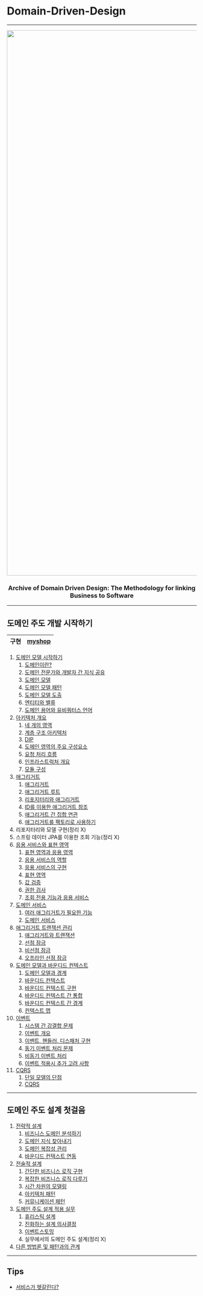 # Domain-Driven-Design
---

<div align="center">

<img width="1446" alt="image" src="https://user-images.githubusercontent.com/80632060/182009642-9d4a0f80-3eae-4982-98f5-755f7ac623c7.png">

### Archive of Domain Driven Design: The Methodology for linking Business to Software

</div>

---

## 도메인 주도 개발 시작하기

|**구현**|[myshop](https://github.com/softpeanut/dul-dul-dul/tree/main/%EB%8F%84%EB%A9%94%EC%9D%B8%20%EC%A3%BC%EB%8F%84%20%EA%B0%9C%EB%B0%9C%20%EC%8B%9C%EC%9E%91%ED%95%98%EA%B8%B0/impl)|
|--|--|

1. [도메인 모델 시작하기](https://github.com/softpeanut/dul-dul-dul/tree/main/%EB%8F%84%EB%A9%94%EC%9D%B8%20%EC%A3%BC%EB%8F%84%20%EA%B0%9C%EB%B0%9C%20%EC%8B%9C%EC%9E%91%ED%95%98%EA%B8%B0/Chapter01.%20%EB%8F%84%EB%A9%94%EC%9D%B8%20%EB%AA%A8%EB%8D%B8%20%EC%8B%9C%EC%9E%91%ED%95%98%EA%B8%B0)
   1. [도메인이란?](https://github.com/softpeanut/dul-dul-dul/blob/main/%EB%8F%84%EB%A9%94%EC%9D%B8%20%EC%A3%BC%EB%8F%84%20%EA%B0%9C%EB%B0%9C%20%EC%8B%9C%EC%9E%91%ED%95%98%EA%B8%B0/Chapter01.%20%EB%8F%84%EB%A9%94%EC%9D%B8%20%EB%AA%A8%EB%8D%B8%20%EC%8B%9C%EC%9E%91%ED%95%98%EA%B8%B0/01.%20%EB%8F%84%EB%A9%94%EC%9D%B8%EC%9D%B4%EB%9E%80%3F.md)
   2. [도메인 전문가와 개발자 간 지식 공유](https://github.com/softpeanut/dul-dul-dul/blob/main/%EB%8F%84%EB%A9%94%EC%9D%B8%20%EC%A3%BC%EB%8F%84%20%EA%B0%9C%EB%B0%9C%20%EC%8B%9C%EC%9E%91%ED%95%98%EA%B8%B0/Chapter01.%20%EB%8F%84%EB%A9%94%EC%9D%B8%20%EB%AA%A8%EB%8D%B8%20%EC%8B%9C%EC%9E%91%ED%95%98%EA%B8%B0/02.%20%EB%8F%84%EB%A9%94%EC%9D%B8%20%EC%A0%84%EB%AC%B8%EA%B0%80%EC%99%80%20%EA%B0%9C%EB%B0%9C%EC%9E%90%20%EA%B0%84%20%EC%A7%80%EC%8B%9D%20%EA%B3%B5%EC%9C%A0.md)
   3. [도메인 모델](https://github.com/softpeanut/dul-dul-dul/blob/main/%EB%8F%84%EB%A9%94%EC%9D%B8%20%EC%A3%BC%EB%8F%84%20%EA%B0%9C%EB%B0%9C%20%EC%8B%9C%EC%9E%91%ED%95%98%EA%B8%B0/Chapter01.%20%EB%8F%84%EB%A9%94%EC%9D%B8%20%EB%AA%A8%EB%8D%B8%20%EC%8B%9C%EC%9E%91%ED%95%98%EA%B8%B0/03.%20%EB%8F%84%EB%A9%94%EC%9D%B8%20%EB%AA%A8%EB%8D%B8.md)
   4. [도메인 모델 패턴](https://github.com/softpeanut/dul-dul-dul/blob/main/%EB%8F%84%EB%A9%94%EC%9D%B8%20%EC%A3%BC%EB%8F%84%20%EA%B0%9C%EB%B0%9C%20%EC%8B%9C%EC%9E%91%ED%95%98%EA%B8%B0/Chapter01.%20%EB%8F%84%EB%A9%94%EC%9D%B8%20%EB%AA%A8%EB%8D%B8%20%EC%8B%9C%EC%9E%91%ED%95%98%EA%B8%B0/04.%20%EB%8F%84%EB%A9%94%EC%9D%B8%20%EB%AA%A8%EB%8D%B8%20%ED%8C%A8%ED%84%B4.md)
   5. [도메인 모델 도출](https://github.com/softpeanut/dul-dul-dul/blob/main/%EB%8F%84%EB%A9%94%EC%9D%B8%20%EC%A3%BC%EB%8F%84%20%EA%B0%9C%EB%B0%9C%20%EC%8B%9C%EC%9E%91%ED%95%98%EA%B8%B0/Chapter01.%20%EB%8F%84%EB%A9%94%EC%9D%B8%20%EB%AA%A8%EB%8D%B8%20%EC%8B%9C%EC%9E%91%ED%95%98%EA%B8%B0/05.%20%EB%8F%84%EB%A9%94%EC%9D%B8%20%EB%AA%A8%EB%8D%B8%20%EB%8F%84%EC%B6%9C.md)
   6. [엔티티와 밸류](https://github.com/softpeanut/dul-dul-dul/blob/main/%EB%8F%84%EB%A9%94%EC%9D%B8%20%EC%A3%BC%EB%8F%84%20%EA%B0%9C%EB%B0%9C%20%EC%8B%9C%EC%9E%91%ED%95%98%EA%B8%B0/Chapter01.%20%EB%8F%84%EB%A9%94%EC%9D%B8%20%EB%AA%A8%EB%8D%B8%20%EC%8B%9C%EC%9E%91%ED%95%98%EA%B8%B0/05.%20%EB%8F%84%EB%A9%94%EC%9D%B8%20%EB%AA%A8%EB%8D%B8%20%EB%8F%84%EC%B6%9C.md)
   7. [도메인 용어와 유비쿼터스 언어](https://github.com/softpeanut/dul-dul-dul/blob/main/%EB%8F%84%EB%A9%94%EC%9D%B8%20%EC%A3%BC%EB%8F%84%20%EA%B0%9C%EB%B0%9C%20%EC%8B%9C%EC%9E%91%ED%95%98%EA%B8%B0/Chapter01.%20%EB%8F%84%EB%A9%94%EC%9D%B8%20%EB%AA%A8%EB%8D%B8%20%EC%8B%9C%EC%9E%91%ED%95%98%EA%B8%B0/07.%20%EB%8F%84%EB%A9%94%EC%9D%B8%20%EC%9A%A9%EC%96%B4%EC%99%80%20%EC%9C%A0%EB%B9%84%EC%BF%BC%ED%84%B0%EC%8A%A4%20%EC%96%B8%EC%96%B4.md)
2. [아키텍처 개요](https://github.com/softpeanut/dul-dul-dul/tree/main/%EB%8F%84%EB%A9%94%EC%9D%B8%20%EC%A3%BC%EB%8F%84%20%EA%B0%9C%EB%B0%9C%20%EC%8B%9C%EC%9E%91%ED%95%98%EA%B8%B0/Chapter02.%20%EC%95%84%ED%82%A4%ED%85%8D%EC%B2%98%20%EA%B0%9C%EC%9A%94)
   1. [네 개의 영역](https://github.com/softpeanut/dul-dul-dul/blob/main/%EB%8F%84%EB%A9%94%EC%9D%B8%20%EC%A3%BC%EB%8F%84%20%EA%B0%9C%EB%B0%9C%20%EC%8B%9C%EC%9E%91%ED%95%98%EA%B8%B0/Chapter02.%20%EC%95%84%ED%82%A4%ED%85%8D%EC%B2%98%20%EA%B0%9C%EC%9A%94/01.%20%EB%84%A4%20%EA%B0%9C%EC%9D%98%20%EC%98%81%EC%97%AD.md)
   2. [계층 구조 아키텍처](https://github.com/softpeanut/dul-dul-dul/blob/main/%EB%8F%84%EB%A9%94%EC%9D%B8%20%EC%A3%BC%EB%8F%84%20%EA%B0%9C%EB%B0%9C%20%EC%8B%9C%EC%9E%91%ED%95%98%EA%B8%B0/Chapter02.%20%EC%95%84%ED%82%A4%ED%85%8D%EC%B2%98%20%EA%B0%9C%EC%9A%94/02.%20%EA%B3%84%EC%B8%B5%20%EA%B5%AC%EC%A1%B0%20%EC%95%84%ED%82%A4%ED%85%8D%EC%B2%98.md)
   3. [DIP](https://github.com/softpeanut/dul-dul-dul/blob/main/%EB%8F%84%EB%A9%94%EC%9D%B8%20%EC%A3%BC%EB%8F%84%20%EA%B0%9C%EB%B0%9C%20%EC%8B%9C%EC%9E%91%ED%95%98%EA%B8%B0/Chapter02.%20%EC%95%84%ED%82%A4%ED%85%8D%EC%B2%98%20%EA%B0%9C%EC%9A%94/03.%20DIP.md)
   4. [도메인 영역의 주요 구성요소](https://github.com/softpeanut/dul-dul-dul/blob/main/%EB%8F%84%EB%A9%94%EC%9D%B8%20%EC%A3%BC%EB%8F%84%20%EA%B0%9C%EB%B0%9C%20%EC%8B%9C%EC%9E%91%ED%95%98%EA%B8%B0/Chapter02.%20%EC%95%84%ED%82%A4%ED%85%8D%EC%B2%98%20%EA%B0%9C%EC%9A%94/04.%20%EB%8F%84%EB%A9%94%EC%9D%B8%20%EC%98%81%EC%97%AD%EC%9D%98%20%EC%A3%BC%EC%9A%94%20%EA%B5%AC%EC%84%B1%EC%9A%94%EC%86%8C.md)
   5. [요청 처리 흐름](https://github.com/softpeanut/dul-dul-dul/blob/main/%EB%8F%84%EB%A9%94%EC%9D%B8%20%EC%A3%BC%EB%8F%84%20%EA%B0%9C%EB%B0%9C%20%EC%8B%9C%EC%9E%91%ED%95%98%EA%B8%B0/Chapter02.%20%EC%95%84%ED%82%A4%ED%85%8D%EC%B2%98%20%EA%B0%9C%EC%9A%94/05.%20%EC%9A%94%EC%B2%AD%20%EC%B2%98%EB%A6%AC%20%ED%9D%90%EB%A6%84.md)
   6. [인프라스트럭처 개요](https://github.com/softpeanut/dul-dul-dul/blob/main/%EB%8F%84%EB%A9%94%EC%9D%B8%20%EC%A3%BC%EB%8F%84%20%EA%B0%9C%EB%B0%9C%20%EC%8B%9C%EC%9E%91%ED%95%98%EA%B8%B0/Chapter02.%20%EC%95%84%ED%82%A4%ED%85%8D%EC%B2%98%20%EA%B0%9C%EC%9A%94/06.%20%EC%9D%B8%ED%94%84%EB%9D%BC%EC%8A%A4%ED%8A%B8%EB%9F%AD%EC%B2%98%20%EA%B0%9C%EC%9A%94.md)
   7. [모듈 구성](https://github.com/softpeanut/dul-dul-dul/blob/main/%EB%8F%84%EB%A9%94%EC%9D%B8%20%EC%A3%BC%EB%8F%84%20%EA%B0%9C%EB%B0%9C%20%EC%8B%9C%EC%9E%91%ED%95%98%EA%B8%B0/Chapter02.%20%EC%95%84%ED%82%A4%ED%85%8D%EC%B2%98%20%EA%B0%9C%EC%9A%94/07.%20%EB%AA%A8%EB%93%88%20%EA%B5%AC%EC%84%B1.md)
3. [애그리거트](https://github.com/softpeanut/dul-dul-dul/tree/main/%EB%8F%84%EB%A9%94%EC%9D%B8%20%EC%A3%BC%EB%8F%84%20%EA%B0%9C%EB%B0%9C%20%EC%8B%9C%EC%9E%91%ED%95%98%EA%B8%B0/Chapter03.%20%EC%95%A0%EA%B7%B8%EB%A6%AC%EA%B1%B0%ED%8A%B8)
   1. [애그리거트](https://github.com/softpeanut/dul-dul-dul/blob/main/%EB%8F%84%EB%A9%94%EC%9D%B8%20%EC%A3%BC%EB%8F%84%20%EA%B0%9C%EB%B0%9C%20%EC%8B%9C%EC%9E%91%ED%95%98%EA%B8%B0/Chapter03.%20%EC%95%A0%EA%B7%B8%EB%A6%AC%EA%B1%B0%ED%8A%B8/01.%20%EC%95%A0%EA%B7%B8%EB%A6%AC%EA%B1%B0%ED%8A%B8.md)
   2. [애그리거트 루트](https://github.com/softpeanut/dul-dul-dul/blob/main/%EB%8F%84%EB%A9%94%EC%9D%B8%20%EC%A3%BC%EB%8F%84%20%EA%B0%9C%EB%B0%9C%20%EC%8B%9C%EC%9E%91%ED%95%98%EA%B8%B0/Chapter03.%20%EC%95%A0%EA%B7%B8%EB%A6%AC%EA%B1%B0%ED%8A%B8/02.%20%EC%95%A0%EA%B7%B8%EB%A6%AC%EA%B1%B0%ED%8A%B8%20%EB%A3%A8%ED%8A%B8.md)
   3. [리포지터리와 애그리거트](https://github.com/softpeanut/dul-dul-dul/blob/main/%EB%8F%84%EB%A9%94%EC%9D%B8%20%EC%A3%BC%EB%8F%84%20%EA%B0%9C%EB%B0%9C%20%EC%8B%9C%EC%9E%91%ED%95%98%EA%B8%B0/Chapter03.%20%EC%95%A0%EA%B7%B8%EB%A6%AC%EA%B1%B0%ED%8A%B8/03.%20%EB%A6%AC%ED%8F%AC%EC%A7%80%ED%84%B0%EB%A6%AC%EC%99%80%20%EC%95%A0%EA%B7%B8%EB%A6%AC%EA%B1%B0%ED%8A%B8.md)
   4. [ID를 이용한 애그리거트 참조](https://github.com/softpeanut/dul-dul-dul/blob/main/%EB%8F%84%EB%A9%94%EC%9D%B8%20%EC%A3%BC%EB%8F%84%20%EA%B0%9C%EB%B0%9C%20%EC%8B%9C%EC%9E%91%ED%95%98%EA%B8%B0/Chapter03.%20%EC%95%A0%EA%B7%B8%EB%A6%AC%EA%B1%B0%ED%8A%B8/04.%20ID%EB%A5%BC%20%EC%9D%B4%EC%9A%A9%ED%95%9C%20%EC%95%A0%EA%B7%B8%EB%A6%AC%EA%B1%B0%ED%8A%B8%20%EC%B0%B8%EC%A1%B0.md)
   5. [애그리거트 간 집합 연관](https://github.com/softpeanut/dul-dul-dul/blob/main/%EB%8F%84%EB%A9%94%EC%9D%B8%20%EC%A3%BC%EB%8F%84%20%EA%B0%9C%EB%B0%9C%20%EC%8B%9C%EC%9E%91%ED%95%98%EA%B8%B0/Chapter03.%20%EC%95%A0%EA%B7%B8%EB%A6%AC%EA%B1%B0%ED%8A%B8/05.%20%EC%95%A0%EA%B7%B8%EB%A6%AC%EA%B1%B0%ED%8A%B8%20%EA%B0%84%20%EC%A7%91%ED%95%A9%20%EC%97%B0%EA%B4%80.md)
   6. [애그리거트를 팩토리로 사용하기](https://github.com/softpeanut/dul-dul-dul/blob/main/%EB%8F%84%EB%A9%94%EC%9D%B8%20%EC%A3%BC%EB%8F%84%20%EA%B0%9C%EB%B0%9C%20%EC%8B%9C%EC%9E%91%ED%95%98%EA%B8%B0/Chapter03.%20%EC%95%A0%EA%B7%B8%EB%A6%AC%EA%B1%B0%ED%8A%B8/06.%20%EC%95%A0%EA%B7%B8%EB%A6%AC%EA%B1%B0%ED%8A%B8%EB%A5%BC%20%ED%8C%A9%ED%86%A0%EB%A6%AC%EB%A1%9C%20%EC%82%AC%EC%9A%A9%ED%95%98%EA%B8%B0.md)
4. 리포지터리와 모델 구현(정리 X)
5. 스프링 데이터 JPA를 이용한 조회 기능(정리 X)
6. [응용 서비스와 표현 영역](https://github.com/softpeanut/dul-dul-dul/tree/main/%EB%8F%84%EB%A9%94%EC%9D%B8%20%EC%A3%BC%EB%8F%84%20%EA%B0%9C%EB%B0%9C%20%EC%8B%9C%EC%9E%91%ED%95%98%EA%B8%B0/Chapter06.%20%EC%9D%91%EC%9A%A9%20%EC%84%9C%EB%B9%84%EC%8A%A4%EC%99%80%20%ED%91%9C%ED%98%84%20%EC%98%81%EC%97%AD)
   1. [표현 영역과 응용 영역](https://github.com/softpeanut/dul-dul-dul/blob/main/%EB%8F%84%EB%A9%94%EC%9D%B8%20%EC%A3%BC%EB%8F%84%20%EA%B0%9C%EB%B0%9C%20%EC%8B%9C%EC%9E%91%ED%95%98%EA%B8%B0/Chapter06.%20%EC%9D%91%EC%9A%A9%20%EC%84%9C%EB%B9%84%EC%8A%A4%EC%99%80%20%ED%91%9C%ED%98%84%20%EC%98%81%EC%97%AD/01.%20%ED%91%9C%ED%98%84%20%EC%98%81%EC%97%AD%EA%B3%BC%20%EC%9D%91%EC%9A%A9%20%EC%98%81%EC%97%AD.md)
   2. [응용 서비스의 역할](https://github.com/softpeanut/dul-dul-dul/blob/main/%EB%8F%84%EB%A9%94%EC%9D%B8%20%EC%A3%BC%EB%8F%84%20%EA%B0%9C%EB%B0%9C%20%EC%8B%9C%EC%9E%91%ED%95%98%EA%B8%B0/Chapter06.%20%EC%9D%91%EC%9A%A9%20%EC%84%9C%EB%B9%84%EC%8A%A4%EC%99%80%20%ED%91%9C%ED%98%84%20%EC%98%81%EC%97%AD/02.%20%EC%9D%91%EC%9A%A9%20%EC%84%9C%EB%B9%84%EC%8A%A4%EC%9D%98%20%EC%97%AD%ED%95%A0.md)
   3. [응용 서비스의 구현](https://github.com/softpeanut/dul-dul-dul/blob/main/%EB%8F%84%EB%A9%94%EC%9D%B8%20%EC%A3%BC%EB%8F%84%20%EA%B0%9C%EB%B0%9C%20%EC%8B%9C%EC%9E%91%ED%95%98%EA%B8%B0/Chapter06.%20%EC%9D%91%EC%9A%A9%20%EC%84%9C%EB%B9%84%EC%8A%A4%EC%99%80%20%ED%91%9C%ED%98%84%20%EC%98%81%EC%97%AD/03.%20%EC%9D%91%EC%9A%A9%20%EC%84%9C%EB%B9%84%EC%8A%A4%EC%9D%98%20%EA%B5%AC%ED%98%84.md)
   4. [표현 영역](https://github.com/softpeanut/dul-dul-dul/blob/main/%EB%8F%84%EB%A9%94%EC%9D%B8%20%EC%A3%BC%EB%8F%84%20%EA%B0%9C%EB%B0%9C%20%EC%8B%9C%EC%9E%91%ED%95%98%EA%B8%B0/Chapter06.%20%EC%9D%91%EC%9A%A9%20%EC%84%9C%EB%B9%84%EC%8A%A4%EC%99%80%20%ED%91%9C%ED%98%84%20%EC%98%81%EC%97%AD/04.%20%ED%91%9C%ED%98%84%20%EC%98%81%EC%97%AD.md)
   5. [값 검증](https://github.com/softpeanut/dul-dul-dul/blob/main/%EB%8F%84%EB%A9%94%EC%9D%B8%20%EC%A3%BC%EB%8F%84%20%EA%B0%9C%EB%B0%9C%20%EC%8B%9C%EC%9E%91%ED%95%98%EA%B8%B0/Chapter06.%20%EC%9D%91%EC%9A%A9%20%EC%84%9C%EB%B9%84%EC%8A%A4%EC%99%80%20%ED%91%9C%ED%98%84%20%EC%98%81%EC%97%AD/05.%20%EA%B0%92%20%EA%B2%80%EC%A6%9D.md)
   6. [권한 검사](https://github.com/softpeanut/dul-dul-dul/blob/main/%EB%8F%84%EB%A9%94%EC%9D%B8%20%EC%A3%BC%EB%8F%84%20%EA%B0%9C%EB%B0%9C%20%EC%8B%9C%EC%9E%91%ED%95%98%EA%B8%B0/Chapter06.%20%EC%9D%91%EC%9A%A9%20%EC%84%9C%EB%B9%84%EC%8A%A4%EC%99%80%20%ED%91%9C%ED%98%84%20%EC%98%81%EC%97%AD/06.%20%EA%B6%8C%ED%95%9C%20%EA%B2%80%EC%82%AC.md)
   7. [조회 전용 기능과 응용 서비스](https://github.com/softpeanut/dul-dul-dul/blob/main/%EB%8F%84%EB%A9%94%EC%9D%B8%20%EC%A3%BC%EB%8F%84%20%EA%B0%9C%EB%B0%9C%20%EC%8B%9C%EC%9E%91%ED%95%98%EA%B8%B0/Chapter06.%20%EC%9D%91%EC%9A%A9%20%EC%84%9C%EB%B9%84%EC%8A%A4%EC%99%80%20%ED%91%9C%ED%98%84%20%EC%98%81%EC%97%AD/07.%20%EC%A1%B0%ED%9A%8C%20%EC%A0%84%EC%9A%A9%20%EA%B8%B0%EB%8A%A5%EA%B3%BC%20%EC%9D%91%EC%9A%A9%20%EC%84%9C%EB%B9%84%EC%8A%A4.md)
7. [도메인 서비스](https://github.com/softpeanut/dul-dul-dul/tree/main/%EB%8F%84%EB%A9%94%EC%9D%B8%20%EC%A3%BC%EB%8F%84%20%EA%B0%9C%EB%B0%9C%20%EC%8B%9C%EC%9E%91%ED%95%98%EA%B8%B0/Chapter07.%20%EB%8F%84%EB%A9%94%EC%9D%B8%20%EC%84%9C%EB%B9%84%EC%8A%A4)
   1. [여러 애그리거트가 필요한 기능](https://github.com/softpeanut/dul-dul-dul/blob/main/%EB%8F%84%EB%A9%94%EC%9D%B8%20%EC%A3%BC%EB%8F%84%20%EA%B0%9C%EB%B0%9C%20%EC%8B%9C%EC%9E%91%ED%95%98%EA%B8%B0/Chapter07.%20%EB%8F%84%EB%A9%94%EC%9D%B8%20%EC%84%9C%EB%B9%84%EC%8A%A4/01.%20%EC%97%AC%EB%9F%AC%20%EC%95%A0%EA%B7%B8%EB%A6%AC%EA%B1%B0%ED%8A%B8%EA%B0%80%20%ED%95%84%EC%9A%94%ED%95%9C%20%EA%B8%B0%EB%8A%A5.md)
   2. [도메인 서비스](https://github.com/softpeanut/dul-dul-dul/blob/main/%EB%8F%84%EB%A9%94%EC%9D%B8%20%EC%A3%BC%EB%8F%84%20%EA%B0%9C%EB%B0%9C%20%EC%8B%9C%EC%9E%91%ED%95%98%EA%B8%B0/Chapter07.%20%EB%8F%84%EB%A9%94%EC%9D%B8%20%EC%84%9C%EB%B9%84%EC%8A%A4/02.%20%EB%8F%84%EB%A9%94%EC%9D%B8%20%EC%84%9C%EB%B9%84%EC%8A%A4.md)
8. [애그리거트 트랜잭션 관리](https://github.com/softpeanut/dul-dul-dul/tree/main/%EB%8F%84%EB%A9%94%EC%9D%B8%20%EC%A3%BC%EB%8F%84%20%EA%B0%9C%EB%B0%9C%20%EC%8B%9C%EC%9E%91%ED%95%98%EA%B8%B0/Chapter08.%20%EC%95%A0%EA%B7%B8%EB%A6%AC%EA%B1%B0%ED%8A%B8%20%ED%8A%B8%EB%9E%9C%EC%9E%AD%EC%85%98%20%EA%B4%80%EB%A6%AC)
   1. [애그리거트와 트랜잭션](https://github.com/softpeanut/dul-dul-dul/blob/main/%EB%8F%84%EB%A9%94%EC%9D%B8%20%EC%A3%BC%EB%8F%84%20%EA%B0%9C%EB%B0%9C%20%EC%8B%9C%EC%9E%91%ED%95%98%EA%B8%B0/Chapter08.%20%EC%95%A0%EA%B7%B8%EB%A6%AC%EA%B1%B0%ED%8A%B8%20%ED%8A%B8%EB%9E%9C%EC%9E%AD%EC%85%98%20%EA%B4%80%EB%A6%AC/01.%20%EC%95%A0%EA%B7%B8%EB%A6%AC%EA%B1%B0%ED%8A%B8%EC%99%80%20%ED%8A%B8%EB%9E%9C%EC%9E%AD%EC%85%98.md)
   2. [선점 잠금](https://github.com/softpeanut/dul-dul-dul/blob/main/%EB%8F%84%EB%A9%94%EC%9D%B8%20%EC%A3%BC%EB%8F%84%20%EA%B0%9C%EB%B0%9C%20%EC%8B%9C%EC%9E%91%ED%95%98%EA%B8%B0/Chapter08.%20%EC%95%A0%EA%B7%B8%EB%A6%AC%EA%B1%B0%ED%8A%B8%20%ED%8A%B8%EB%9E%9C%EC%9E%AD%EC%85%98%20%EA%B4%80%EB%A6%AC/02.%20%EC%84%A0%EC%A0%90%20%EC%9E%A0%EA%B8%88.md)
   3. [비선점 잠금](https://github.com/softpeanut/dul-dul-dul/blob/main/%EB%8F%84%EB%A9%94%EC%9D%B8%20%EC%A3%BC%EB%8F%84%20%EA%B0%9C%EB%B0%9C%20%EC%8B%9C%EC%9E%91%ED%95%98%EA%B8%B0/Chapter08.%20%EC%95%A0%EA%B7%B8%EB%A6%AC%EA%B1%B0%ED%8A%B8%20%ED%8A%B8%EB%9E%9C%EC%9E%AD%EC%85%98%20%EA%B4%80%EB%A6%AC/03.%20%EB%B9%84%EC%84%A0%EC%A0%90%20%EC%9E%A0%EA%B8%88.md)
   4. [오프라인 선점 잠금](https://github.com/softpeanut/dul-dul-dul/blob/main/%EB%8F%84%EB%A9%94%EC%9D%B8%20%EC%A3%BC%EB%8F%84%20%EA%B0%9C%EB%B0%9C%20%EC%8B%9C%EC%9E%91%ED%95%98%EA%B8%B0/Chapter08.%20%EC%95%A0%EA%B7%B8%EB%A6%AC%EA%B1%B0%ED%8A%B8%20%ED%8A%B8%EB%9E%9C%EC%9E%AD%EC%85%98%20%EA%B4%80%EB%A6%AC/04.%20%EC%98%A4%ED%94%84%EB%9D%BC%EC%9D%B8%20%EC%84%A0%EC%A0%90%20%EC%9E%A0%EA%B8%88.md)
9. [도메인 모델과 바운디드 컨텍스트](https://github.com/softpeanut/dul-dul-dul/tree/main/%EB%8F%84%EB%A9%94%EC%9D%B8%20%EC%A3%BC%EB%8F%84%20%EA%B0%9C%EB%B0%9C%20%EC%8B%9C%EC%9E%91%ED%95%98%EA%B8%B0/Chapter09.%20%EB%8F%84%EB%A9%94%EC%9D%B8%20%EB%AA%A8%EB%8D%B8%EA%B3%BC%20%EB%B0%94%EC%9A%B4%EB%94%94%EB%93%9C%20%EC%BB%A8%ED%85%8D%EC%8A%A4%ED%8A%B8)
   1. [도메인 모델과 경계](https://github.com/softpeanut/dul-dul-dul/blob/main/%EB%8F%84%EB%A9%94%EC%9D%B8%20%EC%A3%BC%EB%8F%84%20%EA%B0%9C%EB%B0%9C%20%EC%8B%9C%EC%9E%91%ED%95%98%EA%B8%B0/Chapter09.%20%EB%8F%84%EB%A9%94%EC%9D%B8%20%EB%AA%A8%EB%8D%B8%EA%B3%BC%20%EB%B0%94%EC%9A%B4%EB%94%94%EB%93%9C%20%EC%BB%A8%ED%85%8D%EC%8A%A4%ED%8A%B8/01.%20%EB%8F%84%EB%A9%94%EC%9D%B8%20%EB%AA%A8%EB%8D%B8%EA%B3%BC%20%EA%B2%BD%EA%B3%84.md)
   2. [바운디드 컨텍스트](https://github.com/softpeanut/dul-dul-dul/blob/main/%EB%8F%84%EB%A9%94%EC%9D%B8%20%EC%A3%BC%EB%8F%84%20%EA%B0%9C%EB%B0%9C%20%EC%8B%9C%EC%9E%91%ED%95%98%EA%B8%B0/Chapter09.%20%EB%8F%84%EB%A9%94%EC%9D%B8%20%EB%AA%A8%EB%8D%B8%EA%B3%BC%20%EB%B0%94%EC%9A%B4%EB%94%94%EB%93%9C%20%EC%BB%A8%ED%85%8D%EC%8A%A4%ED%8A%B8/02.%20%EB%B0%94%EC%9A%B4%EB%94%94%EB%93%9C%20%EC%BB%A8%ED%85%8D%EC%8A%A4%ED%8A%B8.md)
   3. [바운디드 컨텍스트 구현](https://github.com/softpeanut/dul-dul-dul/blob/main/%EB%8F%84%EB%A9%94%EC%9D%B8%20%EC%A3%BC%EB%8F%84%20%EA%B0%9C%EB%B0%9C%20%EC%8B%9C%EC%9E%91%ED%95%98%EA%B8%B0/Chapter09.%20%EB%8F%84%EB%A9%94%EC%9D%B8%20%EB%AA%A8%EB%8D%B8%EA%B3%BC%20%EB%B0%94%EC%9A%B4%EB%94%94%EB%93%9C%20%EC%BB%A8%ED%85%8D%EC%8A%A4%ED%8A%B8/03.%20%EB%B0%94%EC%9A%B4%EB%94%94%EB%93%9C%20%EC%BB%A8%ED%85%8D%EC%8A%A4%ED%8A%B8%20%EA%B5%AC%ED%98%84.md)
   4. [바운디드 컨텍스트 간 통합](https://github.com/softpeanut/dul-dul-dul/blob/main/%EB%8F%84%EB%A9%94%EC%9D%B8%20%EC%A3%BC%EB%8F%84%20%EA%B0%9C%EB%B0%9C%20%EC%8B%9C%EC%9E%91%ED%95%98%EA%B8%B0/Chapter09.%20%EB%8F%84%EB%A9%94%EC%9D%B8%20%EB%AA%A8%EB%8D%B8%EA%B3%BC%20%EB%B0%94%EC%9A%B4%EB%94%94%EB%93%9C%20%EC%BB%A8%ED%85%8D%EC%8A%A4%ED%8A%B8/04.%20%EB%B0%94%EC%9A%B4%EB%94%94%EB%93%9C%20%EC%BB%A8%ED%85%8D%EC%8A%A4%ED%8A%B8%20%EA%B0%84%20%ED%86%B5%ED%95%A9.md)
   5. [바운디드 컨텍스트 간 경계](https://github.com/softpeanut/dul-dul-dul/blob/main/%EB%8F%84%EB%A9%94%EC%9D%B8%20%EC%A3%BC%EB%8F%84%20%EA%B0%9C%EB%B0%9C%20%EC%8B%9C%EC%9E%91%ED%95%98%EA%B8%B0/Chapter09.%20%EB%8F%84%EB%A9%94%EC%9D%B8%20%EB%AA%A8%EB%8D%B8%EA%B3%BC%20%EB%B0%94%EC%9A%B4%EB%94%94%EB%93%9C%20%EC%BB%A8%ED%85%8D%EC%8A%A4%ED%8A%B8/05.%20%EB%B0%94%EC%9A%B4%EB%94%94%EB%93%9C%20%EC%BB%A8%ED%85%8D%EC%8A%A4%ED%8A%B8%20%EA%B0%84%20%EA%B2%BD%EA%B3%84.md)
   6. [컨텍스트 맵](https://github.com/softpeanut/dul-dul-dul/blob/main/%EB%8F%84%EB%A9%94%EC%9D%B8%20%EC%A3%BC%EB%8F%84%20%EA%B0%9C%EB%B0%9C%20%EC%8B%9C%EC%9E%91%ED%95%98%EA%B8%B0/Chapter09.%20%EB%8F%84%EB%A9%94%EC%9D%B8%20%EB%AA%A8%EB%8D%B8%EA%B3%BC%20%EB%B0%94%EC%9A%B4%EB%94%94%EB%93%9C%20%EC%BB%A8%ED%85%8D%EC%8A%A4%ED%8A%B8/06.%20%EC%BB%A8%ED%85%8D%EC%8A%A4%ED%8A%B8%20%EB%A7%B5.md)
10. [이벤트](https://github.com/softpeanut/dul-dul-dul/tree/main/%EB%8F%84%EB%A9%94%EC%9D%B8%20%EC%A3%BC%EB%8F%84%20%EA%B0%9C%EB%B0%9C%20%EC%8B%9C%EC%9E%91%ED%95%98%EA%B8%B0/Chapter10.%20%EC%9D%B4%EB%B2%A4%ED%8A%B8)
    1. [시스템 간 강결합 문제](https://github.com/softpeanut/dul-dul-dul/blob/main/%EB%8F%84%EB%A9%94%EC%9D%B8%20%EC%A3%BC%EB%8F%84%20%EA%B0%9C%EB%B0%9C%20%EC%8B%9C%EC%9E%91%ED%95%98%EA%B8%B0/Chapter10.%20%EC%9D%B4%EB%B2%A4%ED%8A%B8/01.%20%EC%8B%9C%EC%8A%A4%ED%85%9C%20%EA%B0%84%20%EA%B0%95%EA%B2%B0%ED%95%A9%20%EB%AC%B8%EC%A0%9C.md)
    2. [이벤트 개요](https://github.com/softpeanut/dul-dul-dul/blob/main/%EB%8F%84%EB%A9%94%EC%9D%B8%20%EC%A3%BC%EB%8F%84%20%EA%B0%9C%EB%B0%9C%20%EC%8B%9C%EC%9E%91%ED%95%98%EA%B8%B0/Chapter10.%20%EC%9D%B4%EB%B2%A4%ED%8A%B8/02.%20%EC%9D%B4%EB%B2%A4%ED%8A%B8%20%EA%B0%9C%EC%9A%94.md)
    3. [이벤트, 핸들러, 디스패처 구현](https://github.com/softpeanut/dul-dul-dul/blob/main/%EB%8F%84%EB%A9%94%EC%9D%B8%20%EC%A3%BC%EB%8F%84%20%EA%B0%9C%EB%B0%9C%20%EC%8B%9C%EC%9E%91%ED%95%98%EA%B8%B0/Chapter10.%20%EC%9D%B4%EB%B2%A4%ED%8A%B8/03.%20%EC%9D%B4%EB%B2%A4%ED%8A%B8%2C%20%ED%95%B8%EB%93%A4%EB%9F%AC%2C%20%EB%94%94%EC%8A%A4%ED%8C%A8%EC%B2%98%20%EA%B5%AC%ED%98%84.md)
    4. [동기 이벤트 처리 문제](https://github.com/softpeanut/dul-dul-dul/blob/main/%EB%8F%84%EB%A9%94%EC%9D%B8%20%EC%A3%BC%EB%8F%84%20%EA%B0%9C%EB%B0%9C%20%EC%8B%9C%EC%9E%91%ED%95%98%EA%B8%B0/Chapter10.%20%EC%9D%B4%EB%B2%A4%ED%8A%B8/04.%20%EB%8F%99%EA%B8%B0%20%EC%9D%B4%EB%B2%A4%ED%8A%B8%20%EC%B2%98%EB%A6%AC%20%EB%AC%B8%EC%A0%9C.md)
    5. [비동기 이벤트 처리](https://github.com/softpeanut/dul-dul-dul/blob/main/%EB%8F%84%EB%A9%94%EC%9D%B8%20%EC%A3%BC%EB%8F%84%20%EA%B0%9C%EB%B0%9C%20%EC%8B%9C%EC%9E%91%ED%95%98%EA%B8%B0/Chapter10.%20%EC%9D%B4%EB%B2%A4%ED%8A%B8/05.%20%EB%B9%84%EB%8F%99%EA%B8%B0%20%EC%9D%B4%EB%B2%A4%ED%8A%B8%20%EC%B2%98%EB%A6%AC.md)
    6. [이벤트 적용시 추가 고려 사항](https://github.com/softpeanut/dul-dul-dul/blob/main/%EB%8F%84%EB%A9%94%EC%9D%B8%20%EC%A3%BC%EB%8F%84%20%EA%B0%9C%EB%B0%9C%20%EC%8B%9C%EC%9E%91%ED%95%98%EA%B8%B0/Chapter10.%20%EC%9D%B4%EB%B2%A4%ED%8A%B8/06.%20%EC%9D%B4%EB%B2%A4%ED%8A%B8%20%EC%A0%81%EC%9A%A9%EC%8B%9C%20%EC%B6%94%EA%B0%80%20%EA%B3%A0%EB%A0%A4%20%EC%82%AC%ED%95%AD.md)
11. [CQRS](https://github.com/softpeanut/dul-dul-dul/tree/main/%EB%8F%84%EB%A9%94%EC%9D%B8%20%EC%A3%BC%EB%8F%84%20%EA%B0%9C%EB%B0%9C%20%EC%8B%9C%EC%9E%91%ED%95%98%EA%B8%B0/Chapter11.%20CQRS)
    1. [단일 모델의 단점](https://github.com/softpeanut/dul-dul-dul/blob/main/%EB%8F%84%EB%A9%94%EC%9D%B8%20%EC%A3%BC%EB%8F%84%20%EA%B0%9C%EB%B0%9C%20%EC%8B%9C%EC%9E%91%ED%95%98%EA%B8%B0/Chapter11.%20CQRS/01.%20%EB%8B%A8%EC%9D%BC%20%EB%AA%A8%EB%8D%B8%EC%9D%98%20%EB%8B%A8%EC%A0%90.md)
    2. [CQRS](https://github.com/softpeanut/dul-dul-dul/blob/main/%EB%8F%84%EB%A9%94%EC%9D%B8%20%EC%A3%BC%EB%8F%84%20%EA%B0%9C%EB%B0%9C%20%EC%8B%9C%EC%9E%91%ED%95%98%EA%B8%B0/Chapter11.%20CQRS/02.%20CQRS.md)

---

## 도메인 주도 설계 첫걸음

1. [전략적 설계](https://github.com/softpeanut/dul-dul-dul/tree/main/%EB%8F%84%EB%A9%94%EC%9D%B8%20%EC%A3%BC%EB%8F%84%20%EC%84%A4%EA%B3%84%20%EC%B2%AB%EA%B1%B8%EC%9D%8C/Chapter01.%20%EC%A0%84%EB%9E%B5%EC%A0%81%20%EC%84%A4%EA%B3%84)
   1. [비즈니스 도메인 분석하기](https://github.com/softpeanut/dul-dul-dul/blob/main/%EB%8F%84%EB%A9%94%EC%9D%B8%20%EC%A3%BC%EB%8F%84%20%EC%84%A4%EA%B3%84%20%EC%B2%AB%EA%B1%B8%EC%9D%8C/Chapter01.%20%EC%A0%84%EB%9E%B5%EC%A0%81%20%EC%84%A4%EA%B3%84/01.%20%EB%B9%84%EC%A6%88%EB%8B%88%EC%8A%A4%20%EB%8F%84%EB%A9%94%EC%9D%B8%20%EB%B6%84%EC%84%9D%ED%95%98%EA%B8%B0.md)
   2. [도메인 지식 찾아내기](https://github.com/softpeanut/dul-dul-dul/blob/main/%EB%8F%84%EB%A9%94%EC%9D%B8%20%EC%A3%BC%EB%8F%84%20%EC%84%A4%EA%B3%84%20%EC%B2%AB%EA%B1%B8%EC%9D%8C/Chapter01.%20%EC%A0%84%EB%9E%B5%EC%A0%81%20%EC%84%A4%EA%B3%84/02.%20%EB%8F%84%EB%A9%94%EC%9D%B8%20%EC%A7%80%EC%8B%9D%20%EC%B0%BE%EC%95%84%EB%82%B4%EA%B8%B0.md)
   3. [도메인 복잡성 관리](https://github.com/softpeanut/dul-dul-dul/blob/main/%EB%8F%84%EB%A9%94%EC%9D%B8%20%EC%A3%BC%EB%8F%84%20%EC%84%A4%EA%B3%84%20%EC%B2%AB%EA%B1%B8%EC%9D%8C/Chapter01.%20%EC%A0%84%EB%9E%B5%EC%A0%81%20%EC%84%A4%EA%B3%84/03.%20%EB%8F%84%EB%A9%94%EC%9D%B8%20%EB%B3%B5%EC%9E%A1%EC%84%B1%20%EA%B4%80%EB%A6%AC.md)
   4. [바운디드 컨텍스트 연동](https://github.com/softpeanut/dul-dul-dul/blob/main/%EB%8F%84%EB%A9%94%EC%9D%B8%20%EC%A3%BC%EB%8F%84%20%EC%84%A4%EA%B3%84%20%EC%B2%AB%EA%B1%B8%EC%9D%8C/Chapter01.%20%EC%A0%84%EB%9E%B5%EC%A0%81%20%EC%84%A4%EA%B3%84/04.%20%EB%B0%94%EC%9A%B4%EB%94%94%EB%93%9C%20%EC%BB%A8%ED%85%8D%EC%8A%A4%ED%8A%B8%20%EC%97%B0%EB%8F%99.md)
2. [전술적 설계](https://github.com/softpeanut/dul-dul-dul/tree/main/%EB%8F%84%EB%A9%94%EC%9D%B8%20%EC%A3%BC%EB%8F%84%20%EC%84%A4%EA%B3%84%20%EC%B2%AB%EA%B1%B8%EC%9D%8C/Chapter02.%20%EC%A0%84%EC%88%A0%EC%A0%81%20%EC%84%A4%EA%B3%84)
   1. [간단한 비즈니스 로직 구현](https://github.com/softpeanut/dul-dul-dul/blob/main/%EB%8F%84%EB%A9%94%EC%9D%B8%20%EC%A3%BC%EB%8F%84%20%EC%84%A4%EA%B3%84%20%EC%B2%AB%EA%B1%B8%EC%9D%8C/Chapter02.%20%EC%A0%84%EC%88%A0%EC%A0%81%20%EC%84%A4%EA%B3%84/05.%20%EA%B0%84%EB%8B%A8%ED%95%9C%20%EB%B9%84%EC%A6%88%EB%8B%88%EC%8A%A4%20%EB%A1%9C%EC%A7%81%20%EA%B5%AC%ED%98%84.md)
   2. [복잡한 비즈니스 로직 다루기](https://github.com/softpeanut/dul-dul-dul/blob/main/%EB%8F%84%EB%A9%94%EC%9D%B8%20%EC%A3%BC%EB%8F%84%20%EC%84%A4%EA%B3%84%20%EC%B2%AB%EA%B1%B8%EC%9D%8C/Chapter02.%20%EC%A0%84%EC%88%A0%EC%A0%81%20%EC%84%A4%EA%B3%84/06.%20%EB%B3%B5%EC%9E%A1%ED%95%9C%20%EB%B9%84%EC%A6%88%EB%8B%88%EC%8A%A4%20%EB%A1%9C%EC%A7%81%20%EB%8B%A4%EB%A3%A8%EA%B8%B0.md)
   3. [시간 차원의 모델링](https://github.com/softpeanut/dul-dul-dul/blob/main/%EB%8F%84%EB%A9%94%EC%9D%B8%20%EC%A3%BC%EB%8F%84%20%EC%84%A4%EA%B3%84%20%EC%B2%AB%EA%B1%B8%EC%9D%8C/Chapter02.%20%EC%A0%84%EC%88%A0%EC%A0%81%20%EC%84%A4%EA%B3%84/07.%20%EC%8B%9C%EA%B0%84%20%EC%B0%A8%EC%9B%90%EC%9D%98%20%EB%AA%A8%EB%8D%B8%EB%A7%81.md)
   4. [아키텍처 패턴](https://github.com/softpeanut/dul-dul-dul/blob/main/%EB%8F%84%EB%A9%94%EC%9D%B8%20%EC%A3%BC%EB%8F%84%20%EC%84%A4%EA%B3%84%20%EC%B2%AB%EA%B1%B8%EC%9D%8C/Chapter02.%20%EC%A0%84%EC%88%A0%EC%A0%81%20%EC%84%A4%EA%B3%84/08.%20%EC%95%84%ED%82%A4%ED%85%8D%EC%B2%98%20%ED%8C%A8%ED%84%B4.md)
   5. [커뮤니케이션 패턴](https://github.com/softpeanut/dul-dul-dul/blob/main/%EB%8F%84%EB%A9%94%EC%9D%B8%20%EC%A3%BC%EB%8F%84%20%EC%84%A4%EA%B3%84%20%EC%B2%AB%EA%B1%B8%EC%9D%8C/Chapter02.%20%EC%A0%84%EC%88%A0%EC%A0%81%20%EC%84%A4%EA%B3%84/09.%20%EC%BB%A4%EB%AE%A4%EB%8B%88%EC%BC%80%EC%9D%B4%EC%85%98%20%ED%8C%A8%ED%84%B4.md)
3. [도메인 주도 설계 적용 실무](https://github.com/softpeanut/dul-dul-dul/tree/main/%EB%8F%84%EB%A9%94%EC%9D%B8%20%EC%A3%BC%EB%8F%84%20%EC%84%A4%EA%B3%84%20%EC%B2%AB%EA%B1%B8%EC%9D%8C/Chapter03.%20%EB%8F%84%EB%A9%94%EC%9D%B8%20%EC%A3%BC%EB%8F%84%20%EC%84%A4%EA%B3%84%20%EC%A0%81%EC%9A%A9%20%EC%8B%A4%EB%AC%B4)
   1. [휴리스틱 설계](https://github.com/softpeanut/dul-dul-dul/blob/main/%EB%8F%84%EB%A9%94%EC%9D%B8%20%EC%A3%BC%EB%8F%84%20%EC%84%A4%EA%B3%84%20%EC%B2%AB%EA%B1%B8%EC%9D%8C/Chapter03.%20%EB%8F%84%EB%A9%94%EC%9D%B8%20%EC%A3%BC%EB%8F%84%20%EC%84%A4%EA%B3%84%20%EC%A0%81%EC%9A%A9%20%EC%8B%A4%EB%AC%B4/10.%20%ED%9C%B4%EB%A6%AC%EC%8A%A4%ED%8B%B1%20%EC%84%A4%EA%B3%84.md)
   2. [진화하는 설계 의사결정](https://github.com/softpeanut/dul-dul-dul/blob/main/%EB%8F%84%EB%A9%94%EC%9D%B8%20%EC%A3%BC%EB%8F%84%20%EC%84%A4%EA%B3%84%20%EC%B2%AB%EA%B1%B8%EC%9D%8C/Chapter03.%20%EB%8F%84%EB%A9%94%EC%9D%B8%20%EC%A3%BC%EB%8F%84%20%EC%84%A4%EA%B3%84%20%EC%A0%81%EC%9A%A9%20%EC%8B%A4%EB%AC%B4/11.%20%EC%A7%84%ED%99%94%ED%95%98%EB%8A%94%20%EC%84%A4%EA%B3%84%20%EC%9D%98%EC%82%AC%EA%B2%B0%EC%A0%95.md)
   3. [이벤트스토밍](https://github.com/softpeanut/dul-dul-dul/blob/main/%EB%8F%84%EB%A9%94%EC%9D%B8%20%EC%A3%BC%EB%8F%84%20%EC%84%A4%EA%B3%84%20%EC%B2%AB%EA%B1%B8%EC%9D%8C/Chapter03.%20%EB%8F%84%EB%A9%94%EC%9D%B8%20%EC%A3%BC%EB%8F%84%20%EC%84%A4%EA%B3%84%20%EC%A0%81%EC%9A%A9%20%EC%8B%A4%EB%AC%B4/12.%20%EC%9D%B4%EB%B2%A4%ED%8A%B8%EC%8A%A4%ED%86%A0%EB%B0%8D.md)
   4. 실무에서의 도메인 주도 설계(정리 X)
4. [다른 방법론 및 패턴과의 관계](https://github.com/softpeanut/dul-dul-dul/tree/main/%EB%8F%84%EB%A9%94%EC%9D%B8%20%EC%A3%BC%EB%8F%84%20%EC%84%A4%EA%B3%84%20%EC%B2%AB%EA%B1%B8%EC%9D%8C/Chapter04.%20%EB%8B%A4%EB%A5%B8%20%EB%B0%A9%EB%B2%95%EB%A1%A0%20%EB%B0%8F%20%ED%8C%A8%ED%84%B4%EA%B3%BC%EC%9D%98%20%EA%B4%80%EA%B3%84)

---

## Tips

- [서비스가 헷갈린다?](https://github.com/softpeanut/dul-dul-dul/blob/main/Tips/%EC%84%9C%EB%B9%84%EC%8A%A4%EA%B0%80%20%ED%97%B7%EA%B0%88%EB%A6%B0%EB%8B%A4%3F.md)
